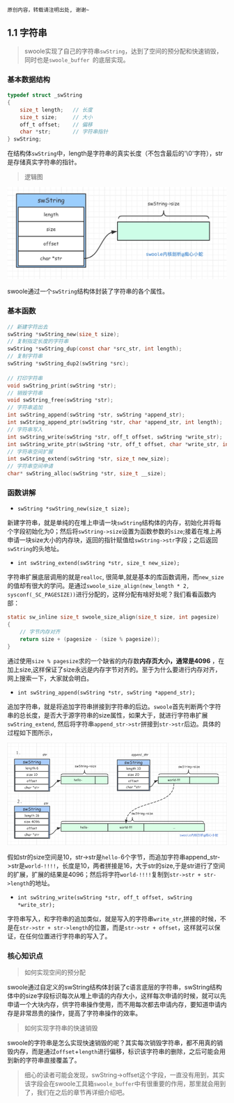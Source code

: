 ```
原创内容，转载请注明出处, 谢谢~
```

## 1.1 字符串

> swoole实现了自己的字符串`swString`，达到了空间的预分配和快速销毁，同时也是`swoole_buffer `的底层实现。


### 基本数据结构

```c
typedef struct _swString
{
    size_t length;   // 长度
    size_t size;     // 大小
    off_t offset;    // 偏移
    char *str;       // 字符串指针
} swString;
```

在结构体`swString`中，length是字符串的真实长度（不包含最后的'\0'字符），str是存储真实字符串的指针。

> 逻辑图

![swString逻辑图](../img/01/swString.jpg "swString")

swoole通过一个`swString`结构体封装了字符串的各个属性。


### 基本函数

```c
// 新建字符出去
swString *swString_new(size_t size);
// 复制指定长度的字符串
swString *swString_dup(const char *src_str, int length);
// 复制字符串
swString *swString_dup2(swString *src);

// 打印字符串
void swString_print(swString *str);
// 销毁字符串
void swString_free(swString *str);
// 字符串追加
int swString_append(swString *str, swString *append_str);
int swString_append_ptr(swString *str, char *append_str, int length);
// 字符串写入
int swString_write(swString *str, off_t offset, swString *write_str);
int swString_write_ptr(swString *str, off_t offset, char *write_str, int length);
// 字符串空间扩展
int swString_extend(swString *str, size_t new_size);
// 字符串空间申请
char* swString_alloc(swString *str, size_t __size);
```

### 函数讲解

* `swString *swString_new(size_t size);`

新建字符串，就是单纯的在堆上申请一块`swString`结构体的内存，初始化并将每个字段初始化为0；然后将`swString->size`设置为函数参数的`size`;接着在堆上再申请一块size大小的内存块，返回的指针赋值给`swString->str`字段；之后返回`swString`的头地址。


* `int swString_extend(swString *str, size_t new_size);`

字符串扩展底层调用的就是`realloc`, 很简单,就是基本的库函数调用，而`new_size`的值却有很大的学问。是通过`swoole_size_align(new_length * 2, sysconf(_SC_PAGESIZE))`进行分配的，这样分配有啥好处呢？我们看看函数内部：

```c
static sw_inline size_t swoole_size_align(size_t size, int pagesize)
{
    // 字节内存对齐
    return size + (pagesize - (size % pagesize));
}
```
通过使用`size % pagesize`求的一个缺省的内存数**内存页大小，通常是4096** ，在加上size,这样保证了size永远是内存字节对齐的。至于为什么要进行内存对齐，网上搜索一下，大家就会明白。

* `int swString_append(swString *str, swString *append_str);`

追加字符串，就是将追加字符串拼接到字符串的后边。`swoole`首先判断两个字符串的总长度，是否大于源字符串的size属性，如果大于，就进行字符串扩展`swString_extend`, 然后将字符串`append_str->str`拼接到`str->str`后边。具体的过程如下图所示，

![swString_append](../img/01/swString_append.png "字符串追加")

假如str的size空间是10，str->str是`hello-`6个字节，而追加字符串append_str->str是`world-!!!!`，长度是10，两者拼接是16，大于str的size,于是str进行了空间的扩展，扩展的结果是4096；然后将字符`world-!!!!`复制到`str->str + str->length`的地址。

* `int swString_write(swString *str, off_t offset, swString *write_str);`

字符串写入，和字符串的追加类似，就是写入的字符串`write_str`,拼接的时候，不是在`str->str + str->length`的位置，而是`str->str + offset`，这样就可以保证，在任何位置进行字符串的写入了。


### 核心知识点

> 如何实现空间的预分配

swoole通过自定义的swString结构体封装了c语言底层的字符串，swString结构体中的size字段标识每次从堆上申请的内存大小，这样每次申请的时候，就可以先申请一个大块内存，供字符串操作使用，而不用每次都去申请内存，要知道申请内存是非常昂贵的操作，提高了字符串操作的效率。

> 如何实现字符串的快速销毁

swoole的字符串是怎么实现快速销毁的呢？其实每次销毁字符串，都不用真的销毁内存，而是通过`offset`+`length`进行偏移，标识该字符串的删除，之后可能会用到新的字符串直接覆盖了。

> 细心的读者可能会发现，swString->offset这个字段，一直没有用到，其实该字段会在swoole工具箱`swoole_buffer`中有很重要的作用，那里就会用到了，我们在之后的章节再详细介绍吧。










